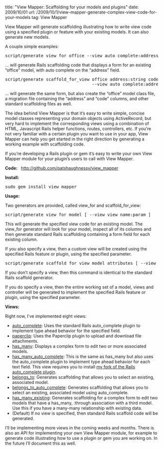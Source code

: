 title: "View Mapper: Scaffolding for your models and plugins"
date: 2009/10/01
url: /2009/10/1/view-mapper-generate-complex-view-code-for-your-models
tag: View Mapper

<p>View Mapper will generate scaffolding illustrating how to write view code using a specified plugin or feature with your existing models. It can also generate new models.</p>
<p>A couple simple examples:</p>
<pre>script/generate view_for office --view auto_complete:address</pre>
<p>&hellip; will generate Rails scaffolding code that displays a form for an existing &ldquo;office&rdquo; model, with auto complete on the &ldquo;address&rdquo; field.</p>
<pre>script/generate scaffold_for_view office address:string code:string
                                  --view auto_complete:address</pre>
<p>&hellip; will generate the same form, but also create the &ldquo;office&rdquo; model class file, a migration file containing the &ldquo;address&rdquo; and &ldquo;code&rdquo; columns, and other standard scaffolding files as well.</p>
<p>The idea behind View Mapper is that it&rsquo;s easy to write simple, concise model classes representing your domain objects using ActiveRecord, but very hard to implement the corresponding views using a combination of HTML, Javascript Rails helper functions, routes, controllers, etc. If you&rsquo;re not very familiar with a certain plugin you want to use in your app, View Mapper can help you get started in the right direction by generating a working example with scaffolding code.</p>
<p>If you&rsquo;re developing a Rails plugin or gem it&rsquo;s easy to write your own View Mapper module for your plugin&rsquo;s users to call with View Mapper.</p>
<p/>
<p/>
<p><b>Code:</b>&nbsp;&nbsp;&nbsp;<a href="http://github.com/patshaughnessy/view_mapper">http://github.com/patshaughnessy/view_mapper</a></p>
<p/>
<p/>
<p><b>Install:</b></p>
<pre>sudo gem install view_mapper</pre>
<p/>
<p/>
<p><b>Usage:</b></p>
<p>Two generators are provided, called view_for and scaffold_for_view:</p>
<p/>
<pre>script/generate view_for model [ --view view_name:param ]</pre>
    <p>This will generate the specified view code for an existing model. The view_for generator will look for your model, inspect all of its columns and then generate standard Rails scaffolding containing a form field for each existing column.</p>
    <p>If you also specify a view, then a custom view will be created using the specified Rails feature or plugin, using the specified parameter.</p>
<p/>
<pre>script/generate scaffold_for_view model attributes [ --view view_name:param ]</pre>
    <p>If you don&rsquo;t specify a view, then this command is identical to the standard Rails scaffold generator.</p>
    <p>If you do specify a view, then the entire working set of a model, views and controller will be generated to implement the specified Rails feature or plugin, using the specified parameter.</p>
<p/>
<p/>
<p><b>Views:</b></p>
<p>Right now, I&rsquo;ve implemented eight views:
<ul>
  <li><a href="http://patshaughnessy.net/2009/10/1/auto_complete-scaffolding">auto_complete</a>: Uses the standard Rails auto_complete plugin to implement type ahead behavior for the specified field.</li>
  <li><a href="http://patshaughnessy.net/2009/10/16/paperclip-scaffolding">paperclip</a>: Uses the Paperclip plugin to upload and download file attachments.</li>
  <li><a href="http://patshaughnessy.net/2009/11/9/scaffolding-for-complex-forms-using-nested-attributes">has_many</a>: Displays a complex form to edit two or more associated models.</li>  <li><a href="http://patshaughnessy.net/2009/11/25/scaffolding-for-auto-complete-on-a-complex-nested-form">has_many_auto_complete</a>: This is the same as has_many but also uses the auto_complete plugin to implement type ahead behavior for each text field. This view requires you to install <a href="http://patshaughnessy.net/repeated_auto_complete">my fork of the Rails auto_complete plugin</a>.</li>
  <li><a href="http://patshaughnessy.net/2010/1/25/creating-associations-to-existing-data-part-1-belongs_to-scaffolding">belongs_to</a>: Generates scaffolding that allows you to select an existing, associated model.</li>
  <li><a href="http://patshaughnessy.net/2010/2/13/creating-associations-to-existing-data-part-2-belongs_to-with-auto_complete">belongs_to_auto_complete</a>: Generates scaffolding that allows you to select an existing, associated model using auto_complete.</li>
  <li><a href="http://patshaughnessy.net/2010/4/4/creating-associations-to-existing-data-part-3-has_many-through-scaffolding">has_many_existing</a>: Generates scaffolding for a complex form to edit two models that have a has_many, :through association with a third model. Use this if you have a many-many relationship with existing data.</li>  
  <li>(Default) If no view is specified, then standard Rails scaffold code will be generated.</li>
</ul>
<p>I&rsquo;ll be implementing more views in the coming weeks and months. There is also an API for implementing your own View Mapper module, for example to generate code illustrating how to use a plugin or gem you are working on. In the future I&rsquo;ll document this as well.</p>
